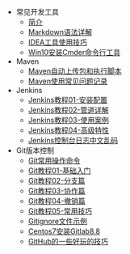 * 常见开发工具
    * [简介](markdown/General/Tools/_readme.md)
    * [Markdown语法详解](markdown/General/Tools/Markdown语法详解.md)
    * [IDEA工具使用技巧](markdown/General/Tools/IDEA工具使用技巧.md)
    * [Win10安装Cmder命令行工具](markdown/General/Tools/Win10安装Cmder命令行工具.md)
* Maven
    * [Maven自动上传包和执行脚本](markdown/General/Tools/Maven/Maven自动上传包和执行脚本.md)
    * [Maven使用常见问题记录](markdown/General/Tools/Maven/Maven使用常见问题记录.md)
* Jenkins
    * [Jenkins教程01-安装配置](markdown/General/Tools/Jenkins/Jenkins教程01-安装配置.md)
    * [Jenkins教程02-管道详解](markdown/General/Tools/Jenkins/Jenkins教程02-管道详解.md)
    * [Jenkins教程03-使用案例](markdown/General/Tools/Jenkins/Jenkins教程03-使用案例.md)
    * [Jenkins教程04-高级特性](markdown/General/Tools/Jenkins/Jenkins教程04-高级特性.md)
    * [Jenkins控制台日志中文乱码](markdown/General/Tools/Jenkins/Jenkins控制台日志中文乱码.md)
* Git版本控制
    * [Git常用操作命令](markdown/General/Tools/Git/Git常用操作命令.md)
    * [Git教程01-基础入门](markdown/General/Tools/Git/Git教程01-基础入门.md)
    * [Git教程02-分支篇](markdown/General/Tools/Git/Git教程02-分支篇.md)
    * [Git教程03-协作篇](markdown/General/Tools/Git/Git教程03-协作篇.md)
    * [Git教程04-撤销篇](markdown/General/Tools/Git/Git教程04-撤销篇.md)
    * [Git教程05-常用技巧](markdown/General/Tools/Git/Git教程05-常用技巧.md)
    * [Gitignore文件示例](markdown/General/Tools/Git/Gitignore文件示例.md)
    * [Centos7安装Gitlab8.8](markdown/General/Tools/Git/Centos7安装Gitlab8.8.md)
    * [GitHub的一些好玩的技巧](markdown/General/Tools/Git/GitHub的一些好玩的技巧.md)

